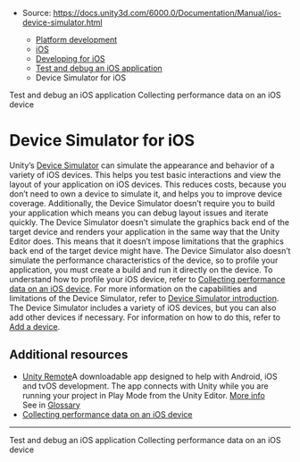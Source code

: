 * Source: https://docs.unity3d.com/6000.0/Documentation/Manual/ios-device-simulator.html

  * [Platform development ](https://docs.unity3d.com/6000.0/Documentation/Manual/PlatformSpecific.html)
  * [iOS](https://docs.unity3d.com/6000.0/Documentation/Manual/iphone.html)
  * [Developing for iOS](https://docs.unity3d.com/6000.0/Documentation/Manual/ios-developing.html)
  * [Test and debug an iOS application](https://docs.unity3d.com/6000.0/Documentation/Manual/ios-testing-and-debugging.html)
  * Device Simulator for iOS


[](https://docs.unity3d.com/6000.0/Documentation/Manual/ios-testing-and-debugging.html)
Test and debug an iOS application
[](https://docs.unity3d.com/6000.0/Documentation/Manual/ios-profile-device.html)
Collecting performance data on an iOS device
# Device Simulator for iOS
Unity’s [Device Simulator](https://docs.unity3d.com/6000.0/Documentation/Manual/device-simulator.html) can simulate the appearance and behavior of a variety of iOS devices. This helps you test basic interactions and view the layout of your application on iOS devices. This reduces costs, because you don’t need to own a device to simulate it, and helps you to improve device coverage. Additionally, the Device Simulator doesn’t require you to build your application which means you can debug layout issues and iterate quickly.
The Device Simulator doesn’t simulate the graphics back end of the target device and renders your application in the same way that the Unity Editor does. This means that it doesn’t impose limitations that the graphics back end of the target device might have. The Device Simulator also doesn’t simulate the performance characteristics of the device, so to profile your application, you must create a build and run it directly on the device. To understand how to profile your iOS device, refer to [Collecting performance data on an iOS device](https://docs.unity3d.com/6000.0/Documentation/Manual/ios-profile-device.html). For more information on the capabilities and limitations of the Device Simulator, refer to [Device Simulator introduction](https://docs.unity3d.com/6000.0/Documentation/Manual/device-simulator-introduction.html).
The Device Simulator includes a variety of iOS devices, but you can also add other devices if necessary. For information on how to do this, refer to [Add a device](https://docs.unity3d.com/6000.0/Documentation/Manual/device-simulator-adding-a-device.html).
## Additional resources
  * [Unity Remote](https://docs.unity3d.com/6000.0/Documentation/Manual/unity-remote-ios)A downloadable app designed to help with Android, iOS and tvOS development. The app connects with Unity while you are running your project in Play Mode from the Unity Editor. [More info](https://docs.unity3d.com/6000.0/Documentation/Manual/UnityRemote5.html)  
See in [Glossary](https://docs.unity3d.com/6000.0/Documentation/Manual/Glossary.html#UnityRemote)
  * [Collecting performance data on an iOS device](https://docs.unity3d.com/6000.0/Documentation/Manual/ios-profile-device.html)


* * *
[](https://docs.unity3d.com/6000.0/Documentation/Manual/ios-testing-and-debugging.html)
Test and debug an iOS application
[](https://docs.unity3d.com/6000.0/Documentation/Manual/ios-profile-device.html)
Collecting performance data on an iOS device
